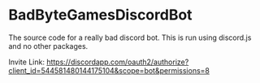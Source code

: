# BadByteGamesDiscordBot
The source code for a really bad discord bot.
This is run using discord.js and no other packages.

Invite Link:
https://discordapp.com/oauth2/authorize?client_id=544581480144175104&scope=bot&permissions=8